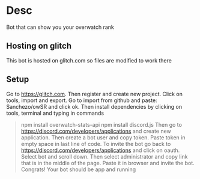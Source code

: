 # Desc

Bot that can show you your overwatch rank


## Hosting on glitch
This bot is hosted on glitch.com so files are modified to work there
## Setup
Go to https://glitch.com. Then register and create new project. Click on tools, import and export. Go to import from github and paste:
Sanchezo/owSR and click ok. Then install dependencies by clicking on tools, terminal and typing in commands
> npm install overwatch-stats-api
> npm install discord.js
Then go to https://discord.com/developers/applications and create new application. Then create a bot user and copy token. Paste token in empty space in last line of code. To invite the bot go back to https://discord.com/developers/applications and click on oauth. Select bot 
and scroll down. Then select administrator and copy link that is in the middle of the page. Paste it in browser and invite the bot.
Congrats! Your bot should be app and running

 


